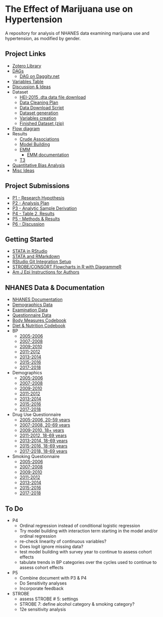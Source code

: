 # The Effect of Marijuana use on Hypertension
A repository for analysis of NHANES data examining marijuana use and hypertension, as modified by gender.

## Project Links

 * [Zotero Library](https://www.zotero.org/groups/4332547/cannabis_use__hypertension_-_epi_536)
 * [DAGs](https://matthew-hoctor.github.io/Marijuana-HTN---EPI536/DAG.html)
   * [DAG on Daggity.net](http://dagitty.net/dags.html?id=DHjoMb#)
 * [Variables Table](https://docs.google.com/spreadsheets/d/1i8GbTjo4PRI1TzPGiHzXwNliISFwh2TPdQciPLfy830/edit#gid=0)
 * [Discussion & Ideas](https://docs.google.com/document/d/1t_8FqfcYVIMI_mKpDdhFYoWq-HbAZvgTPWsuXJigQXM/edit)
 * Dataset
   * [HEI-2015 .dta data file download](https://github.com/matthew-hoctor/Marijuana-HTN---EPI536/blob/main/data/HEI2015R_00518.dta)
   * [Data Cleaning Plan](https://docs.google.com/document/d/13fL2GJl13hHvVIi2gTaqwxHL0G8jI0FdORji8mqZoAQ/edit)
   * [Data Download Script](https://matthew-hoctor.github.io/Marijuana-HTN---EPI536/Data_Download.html)
   * [Dataset generation](https://matthew-hoctor.github.io/Marijuana-HTN---EPI536/Dataset.html)
   * [Variables creation](https://matthew-hoctor.github.io/Marijuana-HTN---EPI536/Variables.html)
   * [Finished Dataset (zip)](https://github.com/matthew-hoctor/Marijuana-HTN---EPI536/blob/main/data/NHANES0518_new.zip)
 * [Flow diagram](https://matthew-hoctor.github.io/Marijuana-HTN---EPI536/Flow_Diagram.html)
 * Results
   * [Crude Associations](https://matthew-hoctor.github.io/Marijuana-HTN---EPI536/Crude_Associations.html)
   * [Model Building](https://matthew-hoctor.github.io/Marijuana-HTN---EPI536/Model_Building.html)
   * [EMM](https://matthew-hoctor.github.io/Marijuana-HTN---EPI536/EMM.html)
     * [EMM documentation](https://docs.google.com/document/d/1hF95QjIRdBX1g2z73m-7kTxZCSeKgIOy/edit)
   * [T3](https://matthew-hoctor.github.io/Marijuana-HTN---EPI536/T3.html)
 * [Quantitative Bias Analysis](https://matthew-hoctor.github.io/Marijuana-HTN---EPI536/Bias_Analysis.html)
 * [Misc Ideas](https://docs.google.com/document/d/1Hr3K0WxC9JroAhuhbhra0eRixK2QiuoAXQiLc44apAU/edit)
 
## Project Submissions

 * [P1 - Research Hypothesis](https://docs.google.com/document/d/1esZGLAKbPTJrz6zvrJ-1xNRxyqSH3nybW6i7Mtf3SCg/edit)
 * [P2 - Analysis Plan](https://docs.google.com/document/d/1nWiKf8g7Vi5TEQGirxIsV6bc-sPBX1ftXxgPAh7D3qI/edit)
 * [P3 - Analytic Sample Derivation](https://docs.google.com/document/d/1PQ5jV66IcMB9udq3kbU3LO_Ym2BZ7SkBW_SZbJ63FsA/edit)
 * [P4 - Table 2, Results](https://docs.google.com/document/d/1XvN0sFR522inA53X5tmEBP_nRz4AOFdj2_a_IyzGRaU/edit)
 * [P5 - Methods & Results](https://docs.google.com/document/d/1kr-8kXu_BuqDg0Il7N6E4KqTDYCf-K0ag2fXxEz8FSU/edit)
 * [P6 - Discussion](https://docs.google.com/document/d/1t_8FqfcYVIMI_mKpDdhFYoWq-HbAZvgTPWsuXJigQXM/edit)

## Getting Started

 * [STATA in RStudio](https://bookdown.org/yihui/rmarkdown-cookbook/eng-stata.html)
 * [STATA and RMarkdown](https://www.ssc.wisc.edu/~hemken/Stataworkshops/Stata%20and%20R%20Markdown/StataMarkdown.html)
 * [RStudio Git Integration Setup](https://happygitwithr.com/rstudio-git-github.html)
 * [STROBE/CONSORT Flowcharts in R with DiagrammeR](https://dannyjnwong.github.io/STROBE-CONSORT-Diagrams-in-R/)
 * [Am J Epi Instructions for Authors](https://academic.oup.com/aje/pages/Instructions_To_Authors)

## NHANES Data & Documentation

 * [NHANES Documentation](https://wwwn.cdc.gov/nchs/nhanes/ContinuousNhanes/Default.aspx?BeginYear=2007)
 * [Demographics Data](https://wwwn.cdc.gov/nchs/nhanes/search/datapage.aspx?Component=Demographics&CycleBeginYear=2007)
 * [Examination Data](https://wwwn.cdc.gov/nchs/nhanes/search/datapage.aspx?Component=Examination&CycleBeginYear=2007)
 * [Questionnaire Data](https://wwwn.cdc.gov/nchs/nhanes/search/datapage.aspx?Component=Questionnaire&CycleBeginYear=2007)
 * [Body Measures Codebook](https://wwwn.cdc.gov/Nchs/Nhanes/2007-2008/BMX_E.htm)
 * [Diet & Nutrition Codebook](https://wwwn.cdc.gov/Nchs/Nhanes/2007-2008/DBQ_E.htm)
 * BP
   * [2005-2006](https://wwwn.cdc.gov/Nchs/Nhanes/2005-2006/BPX_D.htm)
   * [2007-2008](https://wwwn.cdc.gov/Nchs/Nhanes/2007-2008/BPX_E.htm)
   * [2009-2010](https://wwwn.cdc.gov/Nchs/Nhanes/2009-2010/BPX_F.htm)
   * [2011-2012](https://wwwn.cdc.gov/Nchs/Nhanes/2011-2012/BPX_G.htm)
   * [2013-2014](https://wwwn.cdc.gov/Nchs/Nhanes/2013-2014/BPX_H.htm)
   * [2015-2016](https://wwwn.cdc.gov/Nchs/Nhanes/2015-2016/BPX_I.htm)
   * [2017-2018](https://wwwn.cdc.gov/Nchs/Nhanes/2017-2018/BPX_J.htm)
 * Demographics
   * [2005-2006](https://wwwn.cdc.gov/Nchs/Nhanes/2005-2006/DEMO_D.htm)
   * [2007-2008](https://wwwn.cdc.gov/Nchs/Nhanes/2007-2008/DEMO_E.htm)
   * [2009-2010](https://wwwn.cdc.gov/Nchs/Nhanes/2009-2010/DEMO_F.htm)
   * [2011-2012](https://wwwn.cdc.gov/Nchs/Nhanes/2011-2012/DEMO_G.htm)
   * [2013-2014](https://wwwn.cdc.gov/Nchs/Nhanes/2013-2014/DEMO_H.htm)
   * [2015-2016](https://wwwn.cdc.gov/Nchs/Nhanes/2015-2016/DEMO_I.htm)
   * [2017-2018](https://wwwn.cdc.gov/Nchs/Nhanes/2017-2018/DEMO_J.htm)
 * Drug Use Questionnaire
   * [2005-2006, 20-59 years](https://wwwn.cdc.gov/Nchs/Nhanes/2005-2006/DUQ_D.htm)
   * [2007-2008, 20-69 years](https://wwwn.cdc.gov/Nchs/Nhanes/2007-2008/DUQ_E.htm)
   * [2009-2010, 18+ years](https://wwwn.cdc.gov/Nchs/Nhanes/2009-2010/DUQ_F.htm)
   * [2011-2012, 18-69 years](https://wwwn.cdc.gov/Nchs/Nhanes/2011-2012/DUQ_G.htm)
   * [2013-2014, 18-69 years](https://wwwn.cdc.gov/Nchs/Nhanes/2013-2014/DUQ_H.htm)
   * [2015-2016, 18-69 years](https://wwwn.cdc.gov/Nchs/Nhanes/2015-2016/DUQ_I.htm)
   * [2017-2018, 18-69 years](https://wwwn.cdc.gov/Nchs/Nhanes/2017-2018/DUQ_J.htm)
 * Smoking Questionnaire
   * [2005-2006](https://wwwn.cdc.gov/Nchs/Nhanes/2005-2006/SMQ_D.htm)
   * [2007-2008](https://wwwn.cdc.gov/Nchs/Nhanes/2007-2008/SMQ_E.htm)
   * [2009-2010](https://wwwn.cdc.gov/Nchs/Nhanes/2009-2010/SMQ_F.htm)
   * [2011-2012](https://wwwn.cdc.gov/Nchs/Nhanes/2011-2012/SMQ_G.htm)
   * [2013-2014](https://wwwn.cdc.gov/Nchs/Nhanes/2013-2014/SMQ_H.htm)
   * [2015-2016](https://wwwn.cdc.gov/Nchs/Nhanes/2015-2016/SMQ_I.htm)
   * [2017-2018](https://wwwn.cdc.gov/Nchs/Nhanes/2017-2018/SMQ_J.htm)

## To Do

 * P4
   * Ordinal regression instead of conditional logistic regression
   * Try model building with interaction term starting in the model and/or ordinal regression
   * re-check linearity of continuous variables?
   * Does logit ignore missing data?
   * test model building with survey year to continue to assess cohort effects
   * tabulate trends in BP categories over the cycles used to continue to assess cohort effects
 * P5
   * Combine document with P3 & P4
   * Do Sensitivity analyses
   * Incorporate feedback
 * STROBE
   * assess STROBE # 5: settings
   * STROBE 7: define alcohol category & smoking category?
   * 12e sensitivity analysis
